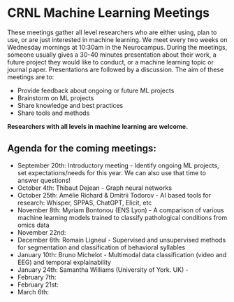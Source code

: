 # CRNL Machine Learning Meetings

These meetings gather all level researchers who are either using, plan to use, or are just interested in machine learning. We meet every two weeks on Wednesday mornings at 10:30am in the Neurocampus. During the meetings, someone usually gives a 30-40 minutes presentation about their work, a future project they would like to conduct, or a machine learning topic or journal paper. Presentations are followed by a discussion. The aim of these meetings are to: 
<ul>
  <li> Provide feedback about ongoing or future ML projects </li>
  <li> Brainstorm on ML projects </li>
  <li> Share knowledge and best practices </li>
  <li> Share tools and methods </li>
</ul>

**Researchers with all levels in machine learning are welcome.**

## Agenda for the coming meetings:

<ul>
  <li> September 20th: Introductory meeting - Identify ongoing ML projects, set expectations/needs for this year. We can also use that time to answer questions! </li>
  <li> October 4th: Thibaut Dejean - Graph neural networks </li>
  <li> October 25th: Amélie Richard & Dmitrii Todorov - AI based tools for research: Whisper, SPPAS, ChatGPT, Elicit, etc </li>
  <li> November 8th: Myriam Bontonou (ENS Lyon) - A comparison of various machine learning models trained to classify pathological conditions from omics data</li>
  <li> November 22nd:  </li>
  <li> December 6th: Romain Ligneul - Supervised and unsupervised methods for segmentation and classification of behavioral syllables </li>
  <li> January 10th: Bruno Michelot - Multimodal data classification (video and EEG) and temporal explainability </li>
  <li> January 24th: Samantha Williams (University of York. UK) - </li>
  <li> February 7th:  </li>
  <li> February 21st:  </li>
  <li> March 6th:  </li>
</ul>
